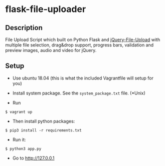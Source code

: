 flask-file-uploader
===================

## Description
File Upload Script which built on Python Flask and [jQuery-File-Upload](https://github.com/blueimp/jQuery-File-Upload/) with multiple file selection, drag&amp;drop support, progress bars, validation and preview images, audio and video for jQuery.


## Setup
- Use ubuntu 18.04 (this is what the included Vagrantfile will setup for you)

- Install system package. See the `system_package.txt` file. (*Unix)

- Run
```
$ vagrant up
```

- Then install python packages:  
```
$ pip3 install -r requirements.txt
```

- Run it:

```
$ python3 app.py
```

- Go to http://127.0.0.1

